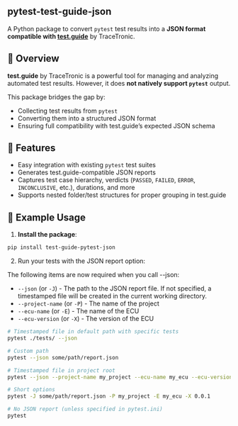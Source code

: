 ## pytest-test-guide-json

A Python package to convert `pytest` test results into a **JSON format compatible with [test.guide](https://www.tracetronic.com/products/testguide/)** by TraceTronic.

## 📘 Overview

**test.guide** by TraceTronic is a powerful tool for managing and analyzing automated test results. However, it does **not natively support `pytest`** output.

This package bridges the gap by:

- Collecting test results from `pytest`
- Converting them into a structured JSON format
- Ensuring full compatibility with test.guide’s expected JSON schema

## 🚀 Features

- Easy integration with existing `pytest` test suites
- Generates test.guide-compatible JSON reports
- Captures test case hierarchy, verdicts (`PASSED`, `FAILED`, `ERROR`, `INCONCLUSIVE`, etc.), durations, and more
- Supports nested folder/test structures for proper grouping in test.guide

## 🧪 Example Usage

1. **Install the package**:
```bash
pip install test-guide-pytest-json
```

2. Run your tests with the JSON report option:

The following items are now required when you call --json:
- `--json` (or `-J`) - The path to the JSON report file. If not specified, a timestamped file will be created in the current working directory.
- `--project-name` (or `-P`) - The name of the project
- `--ecu-name` (or `-E`) - The name of the ECU
- `--ecu-version` (or `-X`) - The version of the ECU

```bash
# Timestamped file in default path with specific tests
pytest ./tests/ --json

# Custom path
pytest --json some/path/report.json

# Timestamped file in project root
pytest --json --project-name my_project --ecu-name my_ecu --ecu-version 0.0.1

# Short options
pytest -J some/path/report.json -P my_project -E my_ecu -X 0.0.1

# No JSON report (unless specified in pytest.ini)
pytest
```